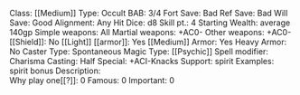 Class: [[Medium]]
Type: Occult
BAB: 3/4
Fort Save: Bad
Ref Save: Bad
Will Save: Good
Alignment: Any
Hit Dice: d8
Skill pt.: 4
Starting Wealth: average 140gp
Simple weapons: All
Martial weapons: +AC0-
Other weapons: +AC0-
[[Shield]]: No
[[Light]] [[armor]]: Yes
[[Medium]] Armor: Yes
Heavy Armor: No
Caster Type: Spontaneous
Magic Type: [[Psychic]]
Spell modifier: Charisma
Casting: Half
Special: +ACI-Knacks
Support:  spirit
Examples:  spirit bonus
Description:  
Why play one[[?]]: 0
Famous: 0
Important: 0
